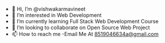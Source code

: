 - 👋 Hi, I’m @vishwakarmavineet
- 👀 I’m interested in Web Development
- 🌱 I’m currently learning Full Stack Web Development Course 
- 💞️ I’m looking to collaborate on Open Source Web Project
- 📫 How to reach me -Email Me At 8519046634a@gmail.com

